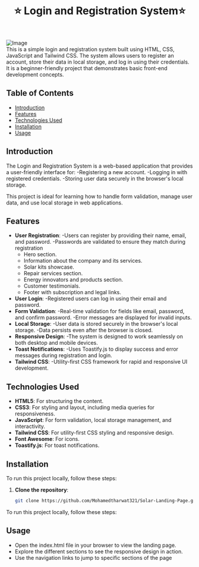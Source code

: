 <h1 align="center"> ⭐️ Login and Registration System⭐️ </h1> <br>





![Image](https://github.com/user-attachments/assets/d310e7c2-a6a0-4ca7-a851-6358fc0b486e) <br>
This is a simple login and registration system built using HTML, CSS, JavaScript and Tailwind CSS. The system allows users to register an account, store their data in local storage, and log in using their credentials. It is a beginner-friendly project that demonstrates basic front-end development concepts.


## Table of Contents

- [Introduction](#introduction)
- [Features](#features)
- [Technologies Used](#technologies-used)
- [Installation](#installation)
- [Usage](#usage)


## Introduction
The Login and Registration System is a web-based application that provides a user-friendly interface for:
  -Registering a new account.
  -Logging in with registered credentials.
  -Storing user data securely in the browser's local storage.

This project is ideal for learning how to handle form validation, manage user data, and use local storage in web applications.

## Features
- **User Registration**:
    -Users can register by providing their name, email, and password.
    -Passwords are validated to ensure they match during registration
  - Hero section.
  - Information about the company and its services.
  - Solar kits showcase.
  - Repair services section.
  - Energy innovators and products section.
  - Customer testimonials.
  - Footer with subscription and legal links.
- **User Login**:
    -Registered users can log in using their email and password.
- **Form Validation**:
    -Real-time validation for fields like email, password, and confirm password.
    -Error messages are displayed for invalid inputs.
- **Local Storage**:
    -User data is stored securely in the browser's local storage.
    -Data persists even after the browser is closed.
- **Responsive Design**:
    -The system is designed to work seamlessly on both desktop and mobile devices.
- **Toast Notifications**:
     -Uses Toastify.js to display success and error messages during registration and login.
- **Tailwind CSS**:
    -Utility-first CSS framework for rapid and responsive UI development.
  



## Technologies Used
- **HTML5**: For structuring the content.
- **CSS3**: For styling and layout, including media queries for responsiveness.
- **JavaScript**: For form validation, local storage management, and interactivity.
- **Tailwind CSS**: For utility-first CSS styling and responsive design.
- **Font Awesome**: For icons.
- **Toastify.js**: For toast notifications.


## Installation
To run this project locally, follow these steps:

1. **Clone the repository**:
   ```bash
   git clone https://github.com/Mohamedtharwat321/Solar-Landing-Page.git
To run this project locally, follow these steps:

## Usage
  - Open the index.html file in your browser to view the landing page.
  - Explore the different sections to see the responsive design in action.
  - Use the navigation links to jump to specific sections of the page
